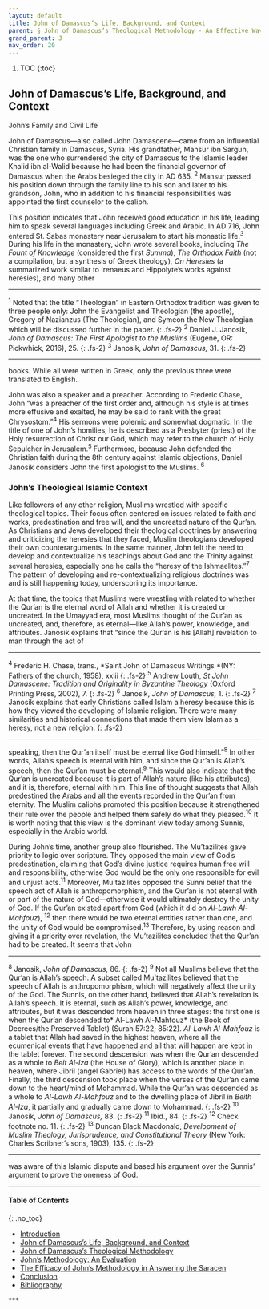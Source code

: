 ```yaml
---
layout: default
title: John of Damascus’s Life, Background, and Context
parent: § John of Damascus’s Theological Methodology - An Effective Way to Answer Islamic Objections  
grand_parent: J 
nav_order: 20 
---
```

<style>
.dont-break-out {
  /* These are technically the same, but use both */
  overflow-wrap: break-word;
  word-wrap: break-word;

     -ms-word-break: break-all;
  /* This is the dangerous one in WebKit, as it breaks things wherever */
  word-break: break-all;
  /* Instead use this non-standard one: */
  word-break: break-word;
}

.youtube-container {
    position: relative;
    width: 100%;
    height: 0;
    padding-bottom: 56.25%;
}
.youtube-video {
    position: absolute;
    top: 0;
    left: 0;
    width: 100%;
    height: 100%;
}

</style>

<div class="dont-break-out" markdown="1">

1. TOC
{:toc}

## John of Damascus’s Life, Background, and Context
John’s Family and Civil Life 

John of Damascus—also called John Damascene—came from an influential Christian family in Damascus, Syria. His grandfather, Mansur ibn Sargun, was the one who surrendered the city of Damascus to the Islamic leader Khalid ibn al-Walid because he had been the financial governor of Damascus when the Arabs besieged the city in AD 635. <sup>2</sup> Mansur passed his position down through the family line to his son and later to his grandson, John, who in addition to his financial responsibilities was appointed the first counselor to the caliph.

This position indicates that John received good education in his life, leading him to speak several languages including Greek and Arabic. In AD 716, John entered St. Sabas monastery near Jerusalem to start his monastic life.<sup>3</sup> During his life in the monastery, John wrote several books, including *The Fount of Knowledge* (considered the first *Summa*), *The Orthodox Faith* (not a compilation, but a synthesis of Greek theology), *On Heresies* (a summarized work similar to Irenaeus and Hippolyte’s works against heresies), and many other

***
<sup>1</sup> Noted that the title “Theologian” in Eastern Orthodox tradition was given to three people only: John the Evangelist and Theologian (the apostle), Gregory of Nazianzus (The Theologian), and Symeon the New Theologian which will be discussed further in the paper.
{: .fs-2}
<sup>2</sup> Daniel J. Janosik, *John of Damascus: The First Apologist to the Muslims* (Eugene, OR: Pickwhick, 2016), 25.
{: .fs-2}
<sup>3</sup> Janosik, *John of Damascus,* 31.
{: .fs-2}
***

books. While all were written in Greek, only the previous three were translated to English. 

John was also a speaker and a preacher. According to Frederic Chase, John “was a preacher of the first order and, although his style is at times more effusive and exalted, he may be said to rank with the great Chrysostom.”<sup>4</sup> His sermons were polemic and somewhat dogmatic. In the title of one of John’s homilies, he is described as a Presbyter (priest) of the Holy resurrection of Christ our God, which may refer to the church of Holy Sepulcher in Jerusalem.<sup>5</sup> Furthermore, because John defended the Christian faith during the 8th century against Islamic objections, Daniel Janosik considers John the first apologist to the Muslims. <sup>6</sup>

### John’s Theological Islamic Context

Like followers of any other religion, Muslims wrestled with specific theological topics. Their focus often centered on issues related to faith and works, predestination and free will, and the uncreated nature of the Qur’an. As Christians and Jews developed their theological doctrines by answering and criticizing the heresies that they faced, Muslim theologians developed their own counterarguments. In the same manner, John felt the need to develop and contextualize his teachings about God and the Trinity against several heresies, especially one he calls the “heresy of the Ishmaelites.”<sup>7</sup> The pattern of developing and re-contextualizing religious doctrines was and is still happening today, underscoring its importance.

At that time, the topics that Muslims were wrestling with related to whether the Qur’an is the eternal word of Allah and whether it is created or uncreated. In the Umayyad era, most Muslims thought of the Qur’an as uncreated, and, therefore, as eternal—like Allah’s power, knowledge, and attributes. Janosik explains that “since the Qur’an is his [Allah] revelation to man through the act of

***
<sup>4</sup> Frederic H. Chase, trans., *Saint John of Damascus Writings *(NY: Fathers of the church, 1958), xxiii 
{: .fs-2}
<sup>5</sup> Andrew Louth, *St John Damascene: Tradition and Originality in Byzantine Theology* (Oxford Printing Press, 2002), 7.
{: .fs-2}
<sup>6</sup> Janosik, *John of Damascus,* 1. 
{: .fs-2}
<sup>7</sup> Janosik explains that early Christians called Islam a heresy because this is how they viewed the developing of Islamic religion. There were many similarities and historical connections that made them view Islam as a heresy, not a new religion.
{: .fs-2}
***

speaking, then the Qur’an itself must be eternal like God himself.”<sup>8</sup> In other words, Allah’s speech is eternal with him, and since the Qur’an is Allah’s speech, then the Qur’an must be eternal.<sup>9</sup> This would also indicate that the Qur’an is uncreated because it is part of Allah’s nature (like his attributes), and it is, therefore, eternal with him. This line of thought suggests that Allah predestined the Arabs and all the events recorded in the Qur’an from eternity. The Muslim caliphs promoted this position because it strengthened their rule over the people and helped them safely do what they pleased.<sup>10</sup> It is worth noting that this view is the dominant view today among Sunnis, especially in the Arabic world.

During John’s time, another group also flourished. The Mu’tazilites gave priority to logic over scripture. They opposed the main view of God’s predestination, claiming that God’s divine justice requires human free will and responsibility, otherwise God would be the only one responsible for evil and unjust acts.<sup>11</sup> Moreover, Mu’tazilites opposed the Sunni belief that the speech act of Allah is anthropomorphism, and the Qur’an is not eternal with or part of the nature of God—otherwise it would ultimately destroy the unity of God. If the Qur’an existed apart from God (which it did on *Al-Lawh Al-Mahfouz*), <sup>12</sup> then there would be two eternal entities rather than one, and the unity of God would be compromised.<sup>13</sup> Therefore, by using reason and giving it a priority over revelation, the Mu’tazilites concluded that the Qur’an had to be created. It seems that John

***
<sup>8</sup> Janosik, *John of Damascus,* 86. 
{: .fs-2}
<sup>9</sup> Not all Muslims believe that the Qur’an is Allah’s speech. A subset called Mu’tazilites believed that the speech of Allah is anthropomorphism, which will negatively affect the unity of the God. The Sunnis, on the other hand, believed that Allah’s revelation is Allah’s speech. It is eternal, such as Allah’s power, knowledge, and attributes, but it was descended from heaven in three stages: the first one is when the Qur’an descended to* Al-Lawh Al-Mahfouz* (the Book of Decrees/the Preserved Tablet) (Surah 57:22; 85:22). *Al-Lawh Al-Mahfouz* is a tablet that Allah had saved in the highest heaven, where all the ecumenical events that have happened and all that will happen are kept in the tablet forever. The second descension was when the Qur’an descended as a whole to *Beit Al-Iza* (the House of Glory), which is another place in heaven, where Jibril (angel Gabriel) has access to the words of the Qur’an. Finally, the third descension took place when the verses of the Qur’an came down to the heart/mind of Mohammad. While the Qur’an was descended as a whole to *Al-Lawh Al-Mahfouz* and to the dwelling place of Jibril in *Beith Al-Iza*, it partially and gradually came down to Mohammad. 
{: .fs-2}
<sup>10</sup> Janosik, *John of Damascus,* 83. 
{: .fs-2}
<sup>11</sup> Ibid., 84. 
{: .fs-2}
<sup>12</sup> Check footnote no. 11. 
{: .fs-2}
<sup>13</sup> Duncan Black Macdonald, *Development of Muslim Theology, Jurisprudence, and Constitutional Theory* (New York: Charles Scribner’s sons, 1903), 135.
{: .fs-2}
***

was aware of this Islamic dispute and based his argument over the Sunnis’ argument to prove the oneness of God.

***

#### Table of Contents
{: .no_toc}

<ul><li> <a href="/docs/J/John-of-Damascus’s-Theological-Methodology-An-Effective-Way-to-Answer-Islamic-Objections-1/">
Introduction</a></li><li> <a href="/docs/J/John-of-Damascus’s-Theological-Methodology-An-Effective-Way-to-Answer-Islamic-Objections-2/">
John of Damascus’s Life, Background, and Context</a></li><li> <a href="/docs/J/John-of-Damascus’s-Theological-Methodology-An-Effective-Way-to-Answer-Islamic-Objections-3/">
John of Damascus’s Theological Methodology</a></li><li> <a href="/docs/J/John-of-Damascus’s-Theological-Methodology-An-Effective-Way-to-Answer-Islamic-Objections-4/">
John’s Methodology: An Evaluation</a></li><li> <a href="/docs/J/John-of-Damascus’s-Theological-Methodology-An-Effective-Way-to-Answer-Islamic-Objections-5/">
The Efficacy of John’s Methodology in Answering the Saracen</a></li><li> <a href="/docs/J/John-of-Damascus’s-Theological-Methodology-An-Effective-Way-to-Answer-Islamic-Objections-6/">
Conclusion</a></li><li> <a href="/docs/J/John-of-Damascus’s-Theological-Methodology-An-Effective-Way-to-Answer-Islamic-Objections-7/">
Bibliography</a></li></ul>
***

</div>
